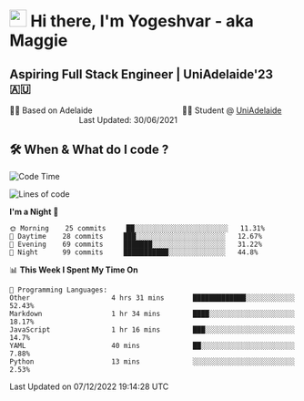 <h1><img src="https://emojis.slackmojis.com/emojis/images/1531849430/4246/blob-sunglasses.gif?1531849430" width="30"/> Hi there, I'm Yogeshvar - aka Maggie</h1>

## Aspiring Full Stack Engineer | UniAdelaide'23 🇦🇺  
🏂🏻  Based on Adelaide &nbsp;&nbsp;&nbsp;&nbsp;&nbsp;&nbsp;&nbsp;&nbsp;&nbsp;&nbsp;&nbsp;&nbsp;&nbsp;&nbsp;&nbsp;&nbsp;&nbsp;&nbsp;&nbsp;&nbsp;&nbsp;&nbsp;&nbsp;&nbsp;&nbsp;&nbsp;&nbsp;&nbsp;&nbsp;&nbsp;&nbsp;&nbsp;&nbsp;&nbsp;&nbsp;&nbsp;&nbsp;&nbsp;&nbsp;👨‍💻 Student @ [UniAdelaide](https://www.adelaide.edu.au)   &nbsp;&nbsp;&nbsp;&nbsp;&nbsp;&nbsp;&nbsp;&nbsp;&nbsp;&nbsp;&nbsp;&nbsp;&nbsp;&nbsp;&nbsp;&nbsp;&nbsp;&nbsp;&nbsp;&nbsp;&nbsp;&nbsp;&nbsp;&nbsp;&nbsp;&nbsp;&nbsp;&nbsp;&nbsp;&nbsp;&nbsp;Last Updated: 30/06/2021

## 🛠 When & What do I code ?  

<!--START_SECTION:waka-->
![Code Time](http://img.shields.io/badge/Code%20Time-1%2C858%20hrs%2046%20mins-blue)

![Lines of code](https://img.shields.io/badge/From%20Hello%20World%20I%27ve%20Written-2%20Million%20lines%20of%20code-blue)

**I'm a Night 🦉** 

```text
🌞 Morning    25 commits     ██░░░░░░░░░░░░░░░░░░░░░░░   11.31% 
🌆 Daytime    28 commits     ███░░░░░░░░░░░░░░░░░░░░░░   12.67% 
🌃 Evening    69 commits     ███████░░░░░░░░░░░░░░░░░░   31.22% 
🌙 Night      99 commits     ███████████░░░░░░░░░░░░░░   44.8%

```


📊 **This Week I Spent My Time On** 

```text
💬 Programming Languages: 
Other                    4 hrs 31 mins       █████████████░░░░░░░░░░░░   52.43% 
Markdown                 1 hr 34 mins        ████░░░░░░░░░░░░░░░░░░░░░   18.17% 
JavaScript               1 hr 16 mins        ███░░░░░░░░░░░░░░░░░░░░░░   14.7% 
YAML                     40 mins             ██░░░░░░░░░░░░░░░░░░░░░░░   7.88% 
Python                   13 mins             ░░░░░░░░░░░░░░░░░░░░░░░░░   2.53%

```


 Last Updated on 07/12/2022 19:14:28 UTC
<!--END_SECTION:waka-->
